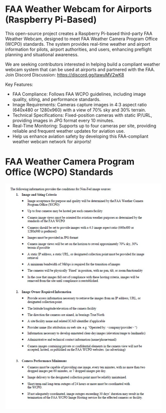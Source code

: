 # FAA Weather Webcam for Airports (Raspberry Pi-Based)
This open-source project creates a Raspberry Pi-based third-party FAA Weather Webcam, designed to meet FAA Weather Camera Program Office (WCPO) standards. The system provides real-time weather and airport information for pilots, airport authorities, and users, enhancing preflight planning and situational awareness.

We are seeking contributors interested in helping build a compliant weather webcam system that can be used at airports and partnered with the FAA.
Join Discord Discussion: https://discord.gg/tawuMV2wK8

Key Features:
- FAA Compliance: Follows FAA WCPO guidelines, including image quality, siting, and performance standards.
- Image Requirements: Cameras capture images in 4:3 aspect ratio (640x480 or 1280x960) with a view of 70% sky and 30% terrain.
- Technical Specifications: Fixed-position cameras with static IP/URL, providing images in JPG format every 10 minutes.
- Real-Time Monitoring: Supports up to four cameras per site, providing reliable and frequent weather updates for aviation use.
- Help us enhance aviation safety by developing this FAA-compliant weather webcam network for airports!

# FAA Weather Camera Program Office (WCPO) Standards
![alt text](https://github.com/av8riowa/FAAWebcam/blob/main/Screenshots/FAA-Requirements-Image.jpg)
